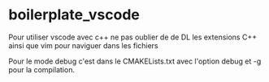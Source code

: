 # boilerplate_vscode

Pour utiliser vscode avec c++ ne pas oublier de de DL les extensions C++ ainsi que vim pour naviguer dans les fichiers

Pour le mode debug c'est dans le CMAKELists.txt avec l'option debug et -g pour la compilation.
